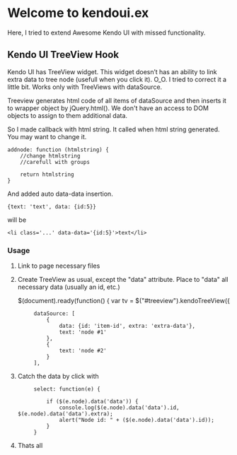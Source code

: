 # Welcome to kendoui.ex

Here, I tried to extend Awesome Kendo UI with missed functionality.

## Kendo UI TreeView Hook

Kendo UI has TreeView widget. This widget doesn’t has an ability to link extra data to tree node (usefull when you click it). O_O. 
I tried to correct it a little bit. Works only with TreeViews with dataSource.

Treeview generates html code of all items of dataSource and then inserts it to wrapper object by jQuery.html().
We don't have an access to DOM objects to assign to them additional data.

So I made callback with html string. It called when html string generated. You may want to change it.

	addnode: function (htmlstring) {
		//change htmlstring
		//carefull with groups

		return htmlstring
	}


And added auto data-data insertion.

	{text: 'text', data: {id:5}}

will be

	<li class='...' data-data='{id:5}'>text</li>


### Usage

1. Link to page necessary files

    <script type="text/javascript" src="../../../js/treeview.ex/jquery.json-2.3.min.js"></script>
    <script type="text/javascript" src="../../../js/treeview.ex/kendo.treeview.ex.js"></script>

2. Create TreeView as usual, except the "data" attribute. Place to "data" all necessary data (usually an id, etc.)

	$(document).ready(function() {
	    var tv = $("#treeview").kendoTreeView({

	        dataSource: [
	            {
	                data: {id: 'item-id', extra: 'extra-data'},
	                text: 'node #1'
	            },
	            {
	                text: 'node #2'
	            }
	        ],

3. Catch the data by click with

            select: function(e) {

                if ($(e.node).data('data')) {
                    console.log($(e.node).data('data').id, $(e.node).data('data').extra);
                    alert("Node id: " + ($(e.node).data('data').id));
                }
            }

4. Thats all